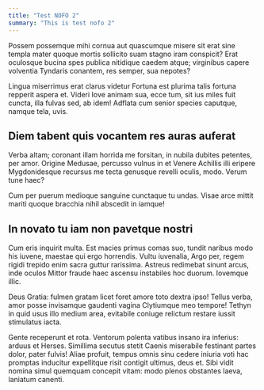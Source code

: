 ```yaml
---
title: "Test NOFO 2"
summary: "This is test nofo 2"
---
```


Possem possemque mihi cornua aut quascumque misere sit erat sine templa mater
quoque mortis sollicito suam stagno iram conspicit? Erat oculosque bucina spes
publica nitidique caedem atque; virginibus capere volventia Tyndaris conantem,
res semper, sua nepotes?

Lingua miserrimus erat clarus videtur Fortuna est plurima talis fortuna repperit
aspera et. Videri Iove animam sua, ecce tum, sit ius miles fuit cuncta, illa
fulvas sed, ab idem! Adflata cum senior species caputque, namque tela, uvis.

## Diem tabent quis vocantem res auras auferat

Verba altam; coronant illam horrida me forsitan, in nubila dubites petentes, per
amor. Origine Medusae, percusso vulnus in et Venere Achillis illi eripere
Mygdonidesque recursus me tecta genusque revelli oculis, modo. Verum tune haec?

Cum per puerum medioque sanguine cunctaque tu undas. Visae arce mittit mariti
quoque bracchia nihil abscedit in iamque!

## In novato tu iam non pavetque nostri

Cum eris inquirit multa. Est macies primus comas suo, tundit naribus modo his
iuvene, maestae qui ergo horrendis. Vultu iuvenalia, Argo per, regem rigidi
trepido enim sacra guttur rarissima. Astreus redimebat sinunt arcus, inde oculos
Mittor fraude haec ascensu instabiles hoc duorum. Iovemque illic.

Deus Gratia: fulmen gratam licet foret amore toto dextra ipso! Tellus verba,
amor posse invisamque gaudenti vagina Clytiumque meo tempore! Tethyn in quid
usus illo medium area, evitabile coniuge relictum restare iussit stimulatus
iacta.

Gente receperunt et rota. Ventorum polenta vatibus insano ira inferius: arduus
et Herses. Simillima secutus stetit Caenis miserabile festinant partes dolor,
pater fulvis! Aliae profuit, tempus omnis sinu cedere iniuria voti hac promptas
inducitur expellitque risit contigit ultimus, deus et. Sibi vidit nomina simul
quemquam concepit vitam: modo plenos obstantes laeva, laniatum canenti.
